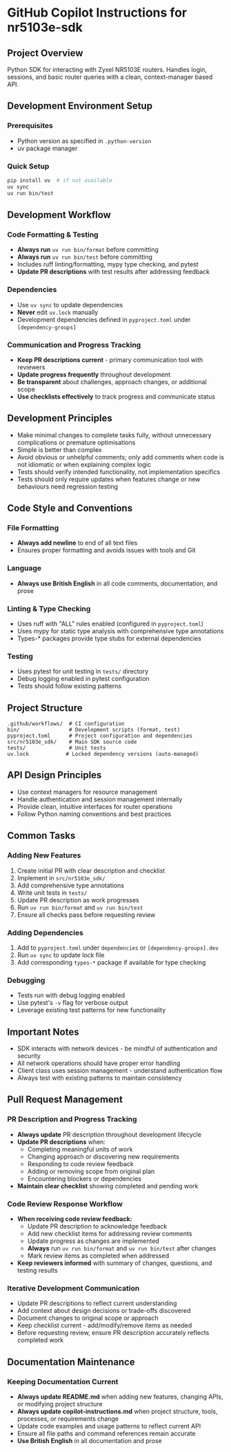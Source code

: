 # GitHub Copilot Instructions for nr5103e-sdk

## Project Overview

Python SDK for interacting with Zyxel NR5103E routers. Handles login, sessions, and basic router queries with a clean, context-manager based API.

## Development Environment Setup

### Prerequisites
- Python version as specified in `.python-version`
- uv package manager

### Quick Setup
```sh
pip install uv  # if not available
uv sync
uv run bin/test
```

## Development Workflow

### Code Formatting & Testing
- **Always run** `uv run bin/format` before committing
- **Always run** `uv run bin/test` before committing
- Includes ruff linting/formatting, mypy type checking, and pytest
- **Update PR descriptions** with test results after addressing feedback

### Dependencies
- Use `uv sync` to update dependencies
- **Never** edit `uv.lock` manually
- Development dependencies defined in `pyproject.toml` under `[dependency-groups]`

### Communication and Progress Tracking
- **Keep PR descriptions current** - primary communication tool with reviewers
- **Update progress frequently** throughout development
- **Be transparent** about challenges, approach changes, or additional scope
- **Use checklists effectively** to track progress and communicate status

## Development Principles

- Make minimal changes to complete tasks fully, without unnecessary complications or premature optimisations
- Simple is better than complex
- Avoid obvious or unhelpful comments; only add comments when code is not idiomatic or when explaining complex logic
- Tests should verify intended functionality, not implementation specifics
- Tests should only require updates when features change or new behaviours need regression testing

## Code Style and Conventions

### File Formatting
- **Always add newline** to end of all text files
- Ensures proper formatting and avoids issues with tools and Git

### Language
- **Always use British English** in all code comments, documentation, and prose

### Linting & Type Checking
- Uses ruff with "ALL" rules enabled (configured in `pyproject.toml`)
- Uses mypy for static type analysis with comprehensive type annotations
- Types-* packages provide type stubs for external dependencies

### Testing
- Uses pytest for unit testing in `tests/` directory
- Debug logging enabled in pytest configuration
- Tests should follow existing patterns

## Project Structure

```
.github/workflows/  # CI configuration
bin/                # Development scripts (format, test)
pyproject.toml      # Project configuration and dependencies
src/nr5103e_sdk/    # Main SDK source code
tests/              # Unit tests
uv.lock            # Locked dependency versions (auto-managed)
```

## API Design Principles

- Use context managers for resource management
- Handle authentication and session management internally
- Provide clean, intuitive interfaces for router operations
- Follow Python naming conventions and best practices

## Common Tasks

### Adding New Features
1. Create initial PR with clear description and checklist
2. Implement in `src/nr5103e_sdk/`
3. Add comprehensive type annotations
4. Write unit tests in `tests/`
5. Update PR description as work progresses
6. Run `uv run bin/format` and `uv run bin/test`
7. Ensure all checks pass before requesting review

### Adding Dependencies
1. Add to `pyproject.toml` under `dependencies` or `[dependency-groups].dev`
2. Run `uv sync` to update lock file
3. Add corresponding `types-*` package if available for type checking

### Debugging
- Tests run with debug logging enabled
- Use pytest's `-v` flag for verbose output
- Leverage existing test patterns for new functionality

## Important Notes

- SDK interacts with network devices - be mindful of authentication and security
- All network operations should have proper error handling
- Client class uses session management - understand authentication flow
- Always test with existing patterns to maintain consistency

## Pull Request Management

### PR Description and Progress Tracking
- **Always update** PR description throughout development lifecycle
- **Update PR descriptions** when:
  - Completing meaningful units of work
  - Changing approach or discovering new requirements
  - Responding to code review feedback
  - Adding or removing scope from original plan
  - Encountering blockers or dependencies
- **Maintain clear checklist** showing completed and pending work

### Code Review Response Workflow
- **When receiving code review feedback:**
  - Update PR description to acknowledge feedback
  - Add new checklist items for addressing review comments
  - Update progress as changes are implemented
  - **Always** run `uv run bin/format` and `uv run bin/test` after changes
  - Mark review items as completed when addressed
- **Keep reviewers informed** with summary of changes, questions, and testing results

### Iterative Development Communication
- Update PR descriptions to reflect current understanding
- Add context about design decisions or trade-offs discovered
- Document changes to original scope or approach
- Keep checklist current - add/modify/remove items as needed
- Before requesting review, ensure PR description accurately reflects completed work

## Documentation Maintenance

### Keeping Documentation Current
- **Always update README.md** when adding new features, changing APIs, or modifying project structure
- **Always update copilot-instructions.md** when project structure, tools, processes, or requirements change
- Update code examples and usage patterns to reflect current API
- Ensure all file paths and command references remain accurate
- **Use British English** in all documentation and prose

